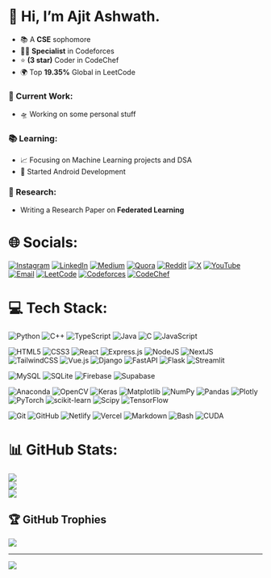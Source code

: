 # 👋 Hi, I’m Ajit Ashwath.
- 📚 A **CSE** sophomore
- 🧑‍💻 **Specialist** in Codeforces<br>
- ⭐ **(3 star)** Coder in CodeChef<br>
- 🌍 Top **19.35%** Global in LeetCode<br>

### 🚀 Current Work:
- 🛸 Working on some personal stuff<br>

### 📚 Learning:
- 📈 Focusing on Machine Learning projects and DSA<br>
- 📱 Started Android Development<br>

### 📝 Research:
- Writing a Research Paper on **Federated Learning**

# 🌐 Socials:
[![Instagram](https://img.shields.io/badge/Instagram-%23E4405F.svg?logo=Instagram&logoColor=white)](https://instagram.com/ajitashwathr) [![LinkedIn](https://img.shields.io/badge/LinkedIn-%230077B5.svg?logo=linkedin&logoColor=white)](https://linkedin.com/in/ajitashwathr10) [![Medium](https://img.shields.io/badge/Medium-12100E?logo=medium&logoColor=white)](https://medium.com/@ajitashwathr18) [![Quora](https://img.shields.io/badge/Quora-%23B92B27.svg?logo=Quora&logoColor=white)](https://quora.com/profile/Ajit-Ashwath-2) [![Reddit](https://img.shields.io/badge/Reddit-%23FF4500.svg?logo=Reddit&logoColor=white)](https://reddit.com/user/ajitashwathr) [![X](https://img.shields.io/badge/X-black.svg?logo=X&logoColor=white)](https://x.com/ajitashwath_r) [![YouTube](https://img.shields.io/badge/YouTube-%23FF0000.svg?logo=YouTube&logoColor=white)](https://youtube.com/channel/UCAVna0kTkKTMaB9l-7-9eGQ) [![Email](https://img.shields.io/badge/Email-D14836?logo=gmail&logoColor=white)](mailto:ajitashwathr18@gmail.com) [![LeetCode](https://img.shields.io/badge/LeetCode-000000?logo=LeetCode&logoColor=#white)](https://leetcode.com/u/introvertedcapybara/) [![Codeforces](https://img.shields.io/badge/Codeforces-000000?logo=Codeforces&logoColor=#white)](https://codeforces.com/profile/introvertedcapybara) [![CodeChef](https://img.shields.io/badge/CodeChef-%23964B00.svg?logo=CodeChef&logoColor=white)](https://www.codechef.com/users/introcapybara)

# 💻 Tech Stack:
![Python](https://img.shields.io/badge/python-3670A0?style=for-the-badge&logo=python&logoColor=ffdd54) ![C++](https://img.shields.io/badge/c++-%2300599C.svg?style=for-the-badge&logo=c%2B%2B&logoColor=white)
![TypeScript](https://img.shields.io/badge/typescript-%23007ACC.svg?style=for-the-badge&logo=typescript&logoColor=white) ![Java](https://img.shields.io/badge/java-%23ED8B00.svg?style=for-the-badge&logo=openjdk&logoColor=white) ![C](https://img.shields.io/badge/c-%2300599C.svg?style=for-the-badge&logo=c&logoColor=white) ![JavaScript](https://img.shields.io/badge/javascript-%23323330.svg?style=for-the-badge&logo=javascript&logoColor=%23F7DF1E)

![HTML5](https://img.shields.io/badge/html5-%23E34F26.svg?style=for-the-badge&logo=html5&logoColor=white) ![CSS3](https://img.shields.io/badge/css3-%231572B6.svg?style=for-the-badge&logo=css3&logoColor=white) ![React](https://img.shields.io/badge/react-%231572B6.svg?style=for-the-badge&logo=react&logoColor=white) ![Express.js](https://img.shields.io/badge/express.js-%23404d59.svg?style=for-the-badge&logo=express&logoColor=%2361DAFB) ![NodeJS](https://img.shields.io/badge/node.js-6DA55F?style=for-the-badge&logo=node.js&logoColor=white) ![NextJS](https://img.shields.io/badge/Next-black?style=for-the-badge&logo=next.js&logoColor=white) ![TailwindCSS](https://img.shields.io/badge/tailwindcss-%2338B2AC.svg?style=for-the-badge&logo=tailwind-css&logoColor=white) ![Vue.js](https://img.shields.io/badge/vue.js-%2335495e.svg?style=for-the-badge&logo=vuedotjs&logoColor=%234FC08D) ![Django](https://img.shields.io/badge/django-%23092E20.svg?style=for-the-badge&logo=django&logoColor=white)  ![FastAPI](https://img.shields.io/badge/FastAPI-005571?style=for-the-badge&logo=fastapi) ![Flask](https://img.shields.io/badge/flask-%23000.svg?style=for-the-badge&logo=flask&logoColor=white) ![Streamlit](https://img.shields.io/badge/Streamlit-%23FE4B4B.svg?style=for-the-badge&logo=streamlit&logoColor=white)

![MySQL](https://img.shields.io/badge/mysql-4479A1.svg?style=for-the-badge&logo=mysql&logoColor=white) ![SQLite](https://img.shields.io/badge/sqlite-%2307405e.svg?style=for-the-badge&logo=sqlite&logoColor=white)  ![Firebase](https://img.shields.io/badge/firebase-%23039BE5.svg?style=for-the-badge&logo=firebase) ![Supabase](https://img.shields.io/badge/Supabase-3ECF8E?style=for-the-badge&logo=supabase&logoColor=white) 

![Anaconda](https://img.shields.io/badge/Anaconda-%2344A833.svg?style=for-the-badge&logo=anaconda&logoColor=white)  ![OpenCV](https://img.shields.io/badge/opencv-%23white.svg?style=for-the-badge&logo=opencv&logoColor=white) ![Keras](https://img.shields.io/badge/Keras-%23D00000.svg?style=for-the-badge&logo=Keras&logoColor=white) ![Matplotlib](https://img.shields.io/badge/Matplotlib-%23ffffff.svg?style=for-the-badge&logo=Matplotlib&logoColor=black) ![NumPy](https://img.shields.io/badge/numpy-%23013243.svg?style=for-the-badge&logo=numpy&logoColor=white) ![Pandas](https://img.shields.io/badge/pandas-%23150458.svg?style=for-the-badge&logo=pandas&logoColor=white) ![Plotly](https://img.shields.io/badge/Plotly-%233F4F75.svg?style=for-the-badge&logo=plotly&logoColor=white) ![PyTorch](https://img.shields.io/badge/PyTorch-%23EE4C2C.svg?style=for-the-badge&logo=PyTorch&logoColor=white) ![scikit-learn](https://img.shields.io/badge/scikit--learn-%23F7931E.svg?style=for-the-badge&logo=scikit-learn&logoColor=white) ![Scipy](https://img.shields.io/badge/SciPy-%230C55A5.svg?style=for-the-badge&logo=scipy&logoColor=%white) ![TensorFlow](https://img.shields.io/badge/TensorFlow-%23FF6F00.svg?style=for-the-badge&logo=TensorFlow&logoColor=white) 

![Git](https://img.shields.io/badge/git-%23F05033.svg?style=for-the-badge&logo=git&logoColor=white) ![GitHub](https://img.shields.io/badge/github-%23121011.svg?style=for-the-badge&logo=github&logoColor=white) ![Netlify](https://img.shields.io/badge/netlify-%23000000.svg?style=for-the-badge&logo=netlify&logoColor=#00C7B7) ![Vercel](https://img.shields.io/badge/vercel-%23000000.svg?style=for-the-badge&logo=vercel&logoColor=white) ![Markdown](https://img.shields.io/badge/markdown-%23000000.svg?style=for-the-badge&logo=markdown&logoColor=white) ![Bash](https://img.shields.io/badge/bash_script-%23121011.svg?style=for-the-badge&logo=gnu-bash&logoColor=white) ![CUDA](https://img.shields.io/badge/cuda-000000.svg?style=for-the-badge&logo=nVIDIA&logoColor=green)

# 📊 GitHub Stats:
![](https://github-readme-stats.vercel.app/api?username=ajitashwathr10&theme=midnight-purple&hide_border=false&include_all_commits=false&count_private=false)<br/>
![](https://github-readme-streak-stats.herokuapp.com/?user=ajitashwathr10&theme=midnight-purple&hide_border=false)<br/>
![](https://github-readme-stats.vercel.app/api/top-langs/?username=ajitashwathr10&theme=midnight-purple&hide_border=false&include_all_commits=false&count_private=false&layout=compact)

## 🏆 GitHub Trophies
![](https://github-profile-trophy.vercel.app/?username=ajitashwathr10&theme=radical&no-frame=true&no-bg=false&margin-w=4)

---
[![](https://visitcount.itsvg.in/api?id=ajitashwathr10&icon=0&color=11)](https://visitcount.itsvg.in)
